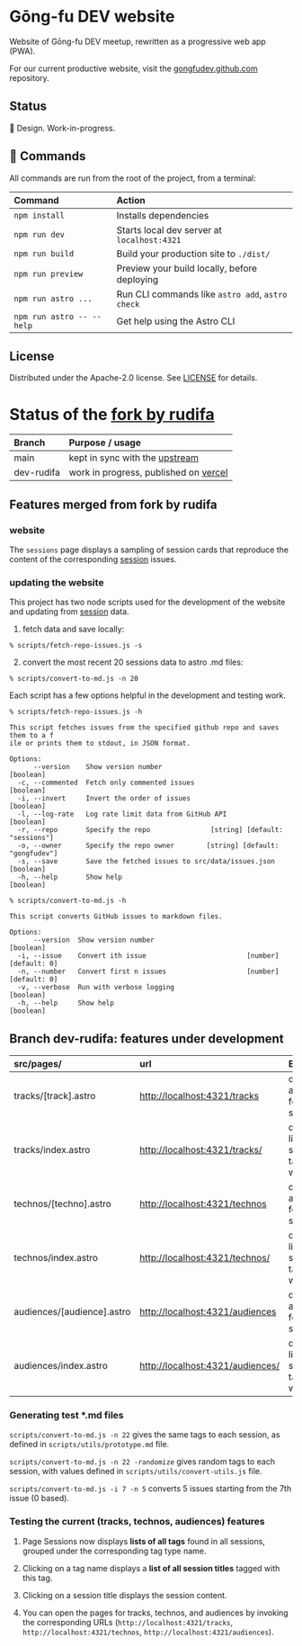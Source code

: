 # Gōng-fu DEV website

Website of Gōng-fu DEV meetup, rewritten as a progressive web app (PWA).

For our current productive website, visit the [gongfudev.github.com](https://github.com/gongfudev/gongfudev.github.com) repository.

## Status

👾 Design. Work-in-progress.

## 🧞 Commands

All commands are run from the root of the project, from a terminal:

| Command                   | Action                                           |
| :------------------------ | :----------------------------------------------- |
| `npm install`             | Installs dependencies                            |
| `npm run dev`             | Starts local dev server at `localhost:4321`      |
| `npm run build`           | Build your production site to `./dist/`          |
| `npm run preview`         | Preview your build locally, before deploying     |
| `npm run astro ...`       | Run CLI commands like `astro add`, `astro check` |
| `npm run astro -- --help` | Get help using the Astro CLI                     |

## License

Distributed under the Apache-2.0 license. See [LICENSE](LICENSE) for details.

# Status of the [fork by rudifa](https://github.com/rudifa/gongfudev-website)

| Branch     | Purpose / usage                                                                         |
| :--------- | :-------------------------------------------------------------------------------------- |
| main       | kept in sync with the [upstream](https://github.com/gongfudev/website.git)              |
| dev-rudifa | work in progress, published on [vercel](https://gongfudev-website.vercel.app/sessions/) |

## Features merged from fork by rudifa

### website

The `sessions` page displays a sampling of session cards that reproduce the content of the corresponding [session](https://github.com/gongfudev/sessions) issues.

### updating the website

This project has two node scripts used for the development of the website and updating from [session](https://github.com/gongfudev/sessions) data.

1. fetch data and save locally:

```
% scripts/fetch-repo-issues.js -s
```

2. convert the most recent 20 sessions data to astro .md files:

```
% scripts/convert-to-md.js -n 20
```

Each script has a few options helpful in the development and testing work.

```
% scripts/fetch-repo-issues.js -h

This script fetches issues from the specified github repo and saves them to a f
ile or prints them to stdout, in JSON format.

Options:
      --version    Show version number                                 [boolean]
  -c, --commented  Fetch only commented issues                         [boolean]
  -i, --invert     Invert the order of issues                          [boolean]
  -l, --log-rate   Log rate limit data from GitHub API                 [boolean]
  -r, --repo       Specify the repo               [string] [default: "sessions"]
  -o, --owner      Specify the repo owner        [string] [default: "gongfudev"]
  -s, --save       Save the fetched issues to src/data/issues.json     [boolean]
  -h, --help       Show help                                           [boolean]
```

```
% scripts/convert-to-md.js -h

This script converts GitHub issues to markdown files.

Options:
      --version  Show version number                                   [boolean]
  -i, --issue    Convert ith issue                         [number] [default: 0]
  -n, --number   Convert first n issues                    [number] [default: 0]
  -v, --verbose  Run with verbose logging                              [boolean]
  -h, --help     Show help                                             [boolean]
```

## Branch dev-rudifa: features under development

| src/pages/                 | url                                          | Effect                                           | Status |
| :------------------------- | :------------------------------------------- | :----------------------------------------------- | ------ |
| tracks/[track].astro       | <http://localhost:4321/tracks>               | display all <tracks> tags found in sessions      | works  |
| tracks/index.astro         | <http://localhost:4321/tracks/><track>       | display links to sessions tagged with <track>    | works  |
| technos/[techno].astro     | <http://localhost:4321/technos>              | display all <technos> tags found in sessions     | works  |
| technos/index.astro        | <http://localhost:4321/technos/><techno>     | display links to sessions tagged with <techno>   | works  |
| audiences/[audience].astro | <http://localhost:4321/audiences>            | display all <audiences> tags found in sessions   | works  |
| audiences/index.astro      | <http://localhost:4321/audiences/><audience> | display links to sessions tagged with <audience> | works  |

### Generating test \*.md files

`scripts/convert-to-md.js -n 22` gives the same tags to each session, as defined in `scripts/utils/prototype.md` file.

`scripts/convert-to-md.js -n 22 -randomize` gives random tags to each session, with values defined in `scripts/utils/convert-utils.js` file.

`scripts/convert-to-md.js -i 7 -n 5` converts 5 issues starting from the 7th issue (0 based).

### Testing the current (tracks, technos, audiences) features

1. Page Sessions now displays **lists of all tags** found in all sessions, grouped under the corresponding tag type name.

2. Clicking on a tag name displays a **list of all session titles** tagged with this tag.

3. Clicking on a session title displays the session content.

4. You can open the pages for tracks, technos, and audiences by invoking the corresponding URLs (`http://localhost:4321/tracks`, `http://localhost:4321/technos`, `http://localhost:4321/audiences`).
